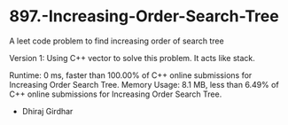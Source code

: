 # 897.-Increasing-Order-Search-Tree
A leet code problem to find increasing order of search tree

Version 1:
Using C++ vector to solve this problem. It acts like stack.

Runtime: 0 ms, faster than 100.00% of C++ online submissions for Increasing Order Search Tree.
Memory Usage: 8.1 MB, less than 6.49% of C++ online submissions for Increasing Order Search Tree.

- Dhiraj Girdhar
